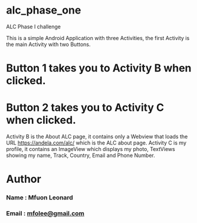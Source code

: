 # alc_phase_one
ALC Phase I challenge 

This is a simple Android Application with three Activities, the first Activity is the main Activity with two Buttons.
# Button 1 takes you to Activity B when clicked.
# Button 2 takes you to Activity C when clicked.
Activity B is the About ALC page, it contains only a Webview that loads the URL https://andela.com/alc/ which is the ALC about page.
Activity C is my profile, it contains an ImageView which displays my photo,
TextViews showing my name, Track, Country, Email and Phone Number.

# Author
### Name : Mfuon Leonard
### Email : mfolee@gmail.com
